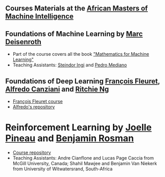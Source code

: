 ## Courses Materials at the [African Masters of Machine Intelligence](https://aimsammi.org)

## Foundations of Machine Learning by [Marc Deisenroth](https://sites.google.com/view/marcdeisenroth)
* Part of the course covers all the book ["Mathematics for Machine Learning"](https://mml-book.github.io/) 
* Teaching Assistants: [Steindor Ingi](https://www.linkedin.com/in/steindorsaemundsson/?originalSubdomain=uk) and  [Pedro Mediano](https://www.doc.ic.ac.uk/~pam213/)
## Foundations of Deep Learning [François Fleuret](https://www.idiap.ch/~fleuret/), [Alfredo Canziani](https://github.com/Atcold) and [Ritchie Ng](https://www.ritchieng.com/)
* [François Fleuret course](https://fleuret.org/ammi-2018/)
* [Alfredo's repository](https://github.com/Atcold/pytorch-Deep-Learning-Minicourse)

# Reinforcement Learning by [Joelle Pineau](https://research.fb.com/people/pineau-joelle/) and [Benjamin Rosman](https://www.benjaminrosman.com/)
* [Course repository](https://github.com/andrecianflone/rl_at_ammi)
* Teaching Assistants: Andre Cianflone and Lucas Page Caccia from McGill University, Canada; Shahil Mawjee and Benjamin Van Niekerk from University of Witwatersrand, South-Africa
